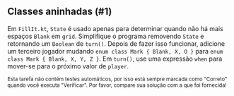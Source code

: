 ## Classes aninhadas (#1)

Em `FillIt.kt`, `State` é usado apenas para determinar quando não há mais espaços `Blank` em `grid`. Simplifique o programa removendo `State` e retornando um `Boolean` de `turn()`. Depois de fazer isso funcionar, adicione um terceiro jogador mudando `enum class Mark { Blank, X, O }` para `enum class Mark { Blank, X, Y, Z }`. Em `turn()`, use uma expressão `when` para mover-se para o próximo valor de `player`.

<sub> Esta tarefa não contém testes automáticos, por isso está sempre marcada como "Correto" quando você executa "Verificar". Por favor, compare sua solução com a que foi fornecida! </sub>